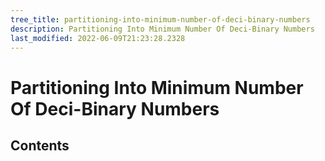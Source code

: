 ```yaml
---
tree_title: partitioning-into-minimum-number-of-deci-binary-numbers
description: Partitioning Into Minimum Number Of Deci-Binary Numbers
last_modified: 2022-06-09T21:23:28.2328
---
```


# Partitioning Into Minimum Number Of Deci-Binary Numbers

## Contents
